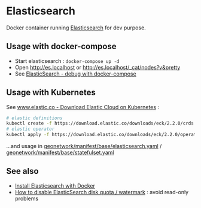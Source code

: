 # Elasticsearch

Docker container running [Elasticsearch](https://www.elastic.co/elasticsearch/) for dev purpose.

## Usage with docker-compose

* Start elasticsearch : `docker-compose up -d`
* Open http://es.localhost or http://es.localhost/_cat/nodes?v&pretty
* See [ElasticSearch - debug with docker-compose](debug-compose.md)

## Usage with Kubernetes

See [www.elastic.co - Download Elastic Cloud on Kubernetes](https://www.elastic.co/fr/downloads/elastic-cloud-kubernetes) :

```bash
# elastic definitions
kubectl create -f https://download.elastic.co/downloads/eck/2.2.0/crds.yaml
# elastic operator
kubectl apply -f https://download.elastic.co/downloads/eck/2.2.0/operator.yaml
```

...and usage in [geonetwork/manifest/base/elasticsearch.yaml](../geonetwork/manifest/base/elasticsearch.yaml) / [geonetwork/manifest/base/statefulset.yaml](../geonetwork/manifest/base/statefulset.yaml)

## See also

* [Install Elasticsearch with Docker](https://www.elastic.co/guide/en/elasticsearch/reference/7.15/docker.html#docker)
* [How to disable ElasticSearch disk quota / watermark](https://techoverflow.net/2019/04/17/how-to-disable-elasticsearch-disk-quota-watermark/) : avoid read-only problems

